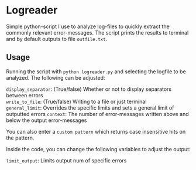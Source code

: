 # Logreader
Simple python-script I use to analyze log-files to quickly extract the commonly relevant error-messages. The script prints the results to terminal and by default outputs to file `outfile.txt`.

## Usage
Running the script with `python logreader.py` and selecting the logfile to be analyzed. The following can be adjusted:

`display_separator`:   (True/false) Whether or not to display separators between errors  
`write_to_file`:       (True/false) Writing to a file or just terminal  
`general_limit`:       Overrides the specific limits and sets a general limit of outputted errors
`context`:             The number of error-messages written above and below the output error-messages  

You can also enter a `custom pattern` which returns case insensitive hits on the pattern.

Inside the code, you can change the following variables to adjust the output:

`limit_output`:        Limits output num of specific errors  